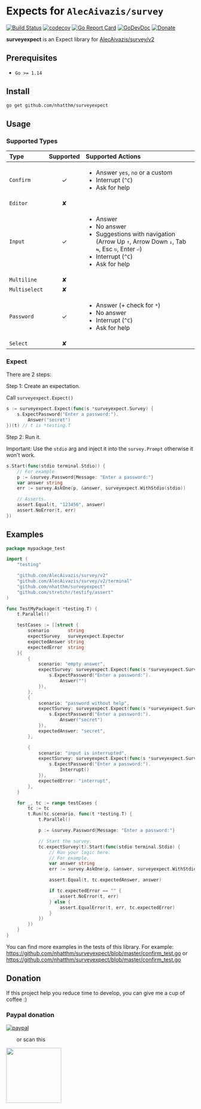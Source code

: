 # Expects for `AlecAivazis/survey`

[![Build Status](https://github.com/nhatthm/surveyexpect/actions/workflows/test.yaml/badge.svg)](https://github.com/nhatthm/surveyexpect/actions/workflows/test.yaml)
[![codecov](https://codecov.io/gh/nhatthm/surveyexpect/branch/master/graph/badge.svg?token=eTdAgDE2vR)](https://codecov.io/gh/nhatthm/surveyexpect)
[![Go Report Card](https://goreportcard.com/badge/github.com/nhatthm/surveyexpect)](https://goreportcard.com/report/github.com/nhatthm/surveyexpect)
[![GoDevDoc](https://img.shields.io/badge/dev-doc-00ADD8?logo=go)](https://pkg.go.dev/github.com/nhatthm/surveyexpect)
[![Donate](https://img.shields.io/badge/Donate-PayPal-green.svg)](https://www.paypal.com/donate/?hosted_button_id=PJZSGJN57TDJY)

**surveyexpect** is an Expect library for [AlecAivazis/survey/v2](https://github.com/AlecAivazis/survey)

## Prerequisites

- `Go >= 1.14`

## Install

```bash
go get github.com/nhatthm/surveyexpect
```

## Usage

### Supported Types

Type | Supported | Supported Actions
:--- | :---: | :---
`Confirm` | ✓ | <ul><li>Answer `yes`, `no` or a custom</li><li>Interrupt (`^C`)</li><li>Ask for help</li></ul>
`Editor` | ✘ |
`Input` | ✓ | <ul><li>Answer</li><li>No answer</li><li>Suggestions with navigation (Arrow Up `↑`, Arrow Down `↓`, Tab `⇆`, Esc `⎋`, Enter `⏎`)</li><li>Interrupt (`^C`)</li><li>Ask for help</li></ul>
`Multiline` | ✘ |
`Multiselect` | ✘ |  
`Password` | ✓ | <ul><li>Answer (+ check for `*`)</li><li>No answer</li><li>Interrupt (`^C`)</li><li>Ask for help</li></ul>
`Select` | ✘ |


### Expect

There are 2 steps:

Step 1: Create an expectation.

Call `surveyexpect.Expect()`

```go
s := surveyexpect.Expect(func(s *surveyexpect.Survey) {
    s.ExpectPassword("Enter a password:").
        Answer("secret")
})(t) // t is *testing.T
```

Step 2: Run it.

Important: Use the `stdio` arg and inject it into the `survey.Prompt` otherwise it won't work. 

```go
s.Start(func(stdio terminal.Stdio)) {
    // For example
    p := &survey.Password{Message: "Enter a password:"}
    var answer string
    err := survey.AskOne(p, &answer, surveyexpect.WithStdio(stdio))

    // Asserts.
    assert.Equal(t, "123456", answer)
    assert.NoError(t, err)
})
```

## Examples

```go
package mypackage_test

import (
	"testing"

	"github.com/AlecAivazis/survey/v2"
	"github.com/AlecAivazis/survey/v2/terminal"
	"github.com/nhatthm/surveyexpect"
	"github.com/stretchr/testify/assert"
)

func TestMyPackage(t *testing.T) {
	t.Parallel()

	testCases := []struct {
		scenario       string
		expectSurvey   surveyexpect.Expector
		expectedAnswer string
		expectedError  string
	}{
		{
			scenario: "empty answer",
			expectSurvey: surveyexpect.Expect(func(s *surveyexpect.Survey) {
				s.ExpectPassword("Enter a password:").
					Answer("")
			}),
		},
		{
			scenario: "password without help",
			expectSurvey: surveyexpect.Expect(func(s *surveyexpect.Survey) {
				s.ExpectPassword("Enter a password:").
					Answer("secret")
			}),
			expectedAnswer: "secret",
		},

		{
			scenario: "input is interrupted",
			expectSurvey: surveyexpect.Expect(func(s *surveyexpect.Survey) {
				s.ExpectPassword("Enter a password:").
					Interrupt()
			}),
			expectedError: "interrupt",
		},
	}

	for _, tc := range testCases {
		tc := tc
		t.Run(tc.scenario, func(t *testing.T) {
			t.Parallel()

			p := &survey.Password{Message: "Enter a password:"}

			// Start the survey.
			tc.expectSurvey(t).Start(func(stdio terminal.Stdio) {
				// Run your logic here.
				// For example.
				var answer string
				err := survey.AskOne(p, &answer, surveyexpect.WithStdio(stdio))

				assert.Equal(t, tc.expectedAnswer, answer)

				if tc.expectedError == "" {
					assert.NoError(t, err)
				} else {
					assert.EqualError(t, err, tc.expectedError)
				}
			})
		})
	}
}
```

You can find more examples in the tests of this library. For example: https://github.com/nhatthm/surveyexpect/blob/master/confirm_test.go or https://github.com/nhatthm/surveyexpect/blob/master/confirm_test.go

## Donation

If this project help you reduce time to develop, you can give me a cup of coffee :)

### Paypal donation

[![paypal](https://www.paypalobjects.com/en_US/i/btn/btn_donateCC_LG.gif)](https://www.paypal.com/donate/?hosted_button_id=PJZSGJN57TDJY)

&nbsp;&nbsp;&nbsp;&nbsp;&nbsp;&nbsp;&nbsp;or scan this

<img src="https://user-images.githubusercontent.com/1154587/113494222-ad8cb200-94e6-11eb-9ef3-eb883ada222a.png" width="147px" />

